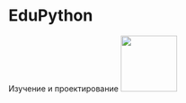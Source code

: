 # EduPython
Изучение и проектирование
<img src="https://media.giphy.com/media/Ye7UYS5NTl6arPbDw7/giphy.gif" width="100"/>

